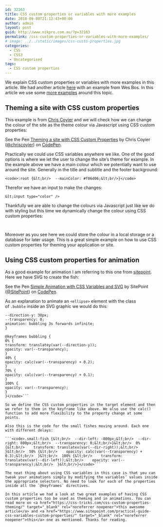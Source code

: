 ```yaml
---
id: 32163
title: CSS custom properties or variables with more examples
date: 2018-09-08T21:12:43+00:00
author: admin
layout: post
guid: http://www.nikpro.com.au/?p=32163
permalink: /css-custom-properties-or-variables-with-more-examples/
# image: ../../static/images/css-custo-properties.jpg
categories:
  - CSS
  - CSS3
  - Uncategorised
tags:
  - CSS custom properties
---
```

We explain CSS custom properties or variables with more examples in this article. We had another article [here](http://www.nikpro.com.au/how-to-update-css-variables-using-javascript-with-examples/) with an example from Wes Bos. In this article we use some [more examples](http://www.nikpro.com.au/another-look-at-css-variables-features-with-some-examples/) around this topic.

## Theming a site with CSS custom properties

This example is from <a href="https://css-tricks.com/css-custom-properties-theming/" target="_blank" rel="noopener noreferrer">Chris Coyier</a> and we will check how we can change the colour of the site as the theme colour via Javascript using CSS custom properties:

<p data-height="265" data-theme-id="0" data-slug-hash="ybgNKP" data-default-tab="css,result" data-user="chriscoyier" data-pen-title="Theming a site with CSS Custom Properties" class="codepen">
  See the Pen <a href="https://codepen.io/chriscoyier/pen/ybgNKP/">Theming a site with CSS Custom Properties</a> by Chris Coyier (<a href="https://codepen.io/chriscoyier">@chriscoyier</a>) on <a href="https://codepen.io">CodePen</a>.
</p>

Practically we could use CSS variables anywhere we like. One of the good options is where we let the user to change the site&#8217;s theme for example. In the example above we have a main colour which we potentially want to use around the site. Generally in the title and subtitle and the footer background:

```<code>:root {&lt;br/>  --mainColor: #f06d06;&lt;br/>}</code>```

Therefor we have an input to make the changes:

```&lt;input type="color" />```

Thankfully we are able to change the colours via Javascript just like we do with styling but this time we dynamically change the colour using CSS custom properties:

<pre class="wp-block-preformatted"><br /></pre>

Moreover as you see here we could store the colour in a local storage or a database for later usage. This is a great simple example on how to use CSS custom properties for theming your application or site.

## Using CSS custom properties for animation

As a good example for animation I am referring to this one from <a href="https://www.sitepoint.com/practical-guide-css-variables-custom-properties/" target="_blank" rel="noreferrer noopener">sitepoint</a>. Here we have SVG to create the fish:

<p data-height="400" data-theme-id="0" data-slug-hash="zzBrNV" data-default-tab="html,result" data-user="SitePoint" data-pen-title="Simple Animation with CSS Variables and SVG" class="codepen">
  See the Pen <a href="https://codepen.io/SitePoint/pen/zzBrNV/">Simple Animation with CSS Variables and SVG</a> by SitePoint (<a href="https://codepen.io/SitePoint">@SitePoint</a>) on <a href="https://codepen.io">CodePen</a>.
</p>

As an explanation to animate an `<ellipse>` element with the class of `.bubble` inside an SVG graphic we would do this:

```<code>.bubble {
--direction-y: 30px;
--transparency: 0;
animation: bubbling 3s forwards infinite;
}

@keyframes bubbling {
0% {
transform: translatey(var(--direction-y));
opacity: var(--transparency);
}
40% {
opacity: calc(var(--transparency) + 0.2);
}
70% {
opacity: calc(var(--transparency) + 0.1);
}
100% {
opacity: var(--transparency);
}
}</code>```

So we define the CSS custom properties in the target element and then we refer to them in the keyframe like above. We also use the calc() function to add more flexibility to the property change at some points.

Also this is the code for the small fishes moving around. Each one with different delays:

```<code>.small-fish {&lt;br/>  --dir-left: -800px;&lt;br/>  --dir-right: 800px;&lt;br/>  --transparency: 0;&lt;br/>}&lt;br/>  0% {&lt;br/>    transform: translatex(var(--dir-right));&lt;br/>  }&lt;br/>  50% {&lt;br/>    opacity: calc(var(--transparency) + 0.3);&lt;br/>  }&lt;br/>  100% {&lt;br/>    transform: translatex(var(--dir-left));&lt;br/>    opacity: var(--transparency);&lt;br/>  }&lt;br/>}</code>```

The neat thing about using CSS variables in this case is that you can tweak your animations simply by modifying the variables’ values inside the appropriate selectors. No need to look for each of the properties inside all the `@keyframes` directives.

In this article we had a look at two great examples of having CSS custom properties too be used as theming and in animations. You can read more on <a href="https://css-tricks.com/css-custom-properties-theming/" target="_blank" rel="noreferrer noopener">this awesome article</a> and <a href="https://www.sitepoint.com/practical-guide-css-variables-custom-properties/" target="_blank" rel="noreferrer noopener">this</a> one as mentioned. Thanks for reading.